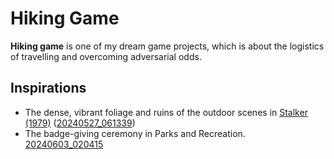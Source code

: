 # Hiking Game

**Hiking game** is one of my dream game projects, which is about the logistics of travelling and overcoming adversarial odds.

## Inspirations

- The dense, vibrant foliage and ruins of the outdoor scenes in [Stalker (1979)](stalker.md) ([20240527_061339](../entries/20240527_061339.md))
- The badge-giving ceremony in Parks and Recreation. [20240603_020415](../entries/20240603_020415.md)
